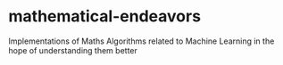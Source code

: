 # mathematical-endeavors
Implementations of Maths Algorithms related to Machine Learning in the hope of understanding them better
